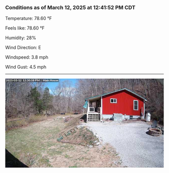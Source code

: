 ### Conditions as of March 12, 2025 at 12:41:52 PM CDT 

Temperature: 78.60 &deg;F

Feels like: 78.60 &deg;F

Humidity: 28%

Wind Direction: E

Windspeed: 3.8 mph

Wind Gust: 4.5 mph

---

<img src="./images/latest.jpeg"/>

